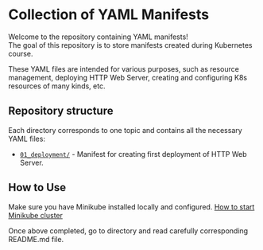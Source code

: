 # Collection of YAML Manifests
Welcome to the repository containing YAML manifests!<br>
The goal of this repository is to store manifests created during Kubernetes course. 

These YAML files are intended for various purposes, such as resource management, deploying HTTP Web Server, creating and configuring K8s resources of many kinds, etc.

## Repository structure
Each directory corresponds to one topic and contains all the necessary YAML files:
- [`01_deployment/`](01_deployment) - Manifest for creating first deployment of HTTP Web Server.

## How to Use
Make sure you have Minikube installed locally and configured. 
[How to start Minikube cluster](https://minikube.sigs.k8s.io/docs/start/?arch=%2Flinux%2Fx86-64%2Fstable%2Fbinary+download)

Once above completed, go to directory and read carefully corresponding README.md file. 